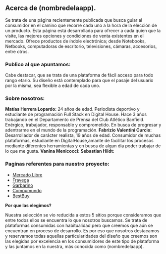 ## Acerca de (nombredelaapp).
Se trata de una página recientemente publicada que busca guiar al consumidor en el camino que recorre cada uno a la hora de la elección de un producto. Esta página está desarrollada para ofrecer a cada quien que la visite, las mejores opciones y condiciones de venta existentes en el mercado. Ofrece productos de índole electrónica; desde Notebooks, Netbooks, computadoras de escritorio, televisiones, cámaras, accesorios, entre otros. 


### Publico al que apuntamos:
Cabe destacar, que se trata de una plataforma de fácil acceso para todo rango etario. Su diseño está contemplado para que el pasaje del usuario por la misma, sea flexible a edad de cada uno. 

### Sobre nosotros:
**Matías Herrera Lopardo:** 24 años de edad. Periodista deportivo y estudiante de programación Full Stack en Digital House. Hace 3 años trabajando en el Departamento de Prensa del Club Atlético Banfield. Enérgico, trabajador, responsable y comprometido. En busca de progresar y adentrarme en el mundo de la programación.
**Fabrizio Valentini Curcio:** Desarrollador de carácter realista, 19 años de edad. Consumidor de muchas plataformas, estudiante en DigitalHouse,amante de facilitar los procesos mediante diferentes herramientas y en busca de algun dia poder trabajar de lo que me gusta.
**Vanina Menicocci:**
**Sebastian Hildt:**

### Paginas referentes para nuestro proyecto:
- [Mercado Libre ](http://https://www.mercadolibre.com.ar/ "Mercado Libre ")
- [Fravega](http://https://www.fravega.com/ "Fravega") 
- [Garbarino ](http://https://www.garbarino.com/ "Garbarino ")
- [Compumundo ](http://https://www.compumundo.com.ar/ "Compumundo ")
- [BestBuy](http://https://www.bestbuy.com/ "BestBuy")

**Por que las elegimos?**

Nuestra selección se vio reducida a estos 5 sitios porque consideramos que entre todos ellos se encuentra lo que nosotros buscamos. 
Se trata de plataformas consumidas con habitualidad pero que creemos que aún se encuentran en proceso de desarrollo. Es por eso que nosotros destacamos y reservamos todas aquellas particularidades del diseño que creemos son las elegidas por excelencia en los consumidores de este tipo de plataforma y las juntamos en la nuestra, más conocida como (nombredelaapp).
